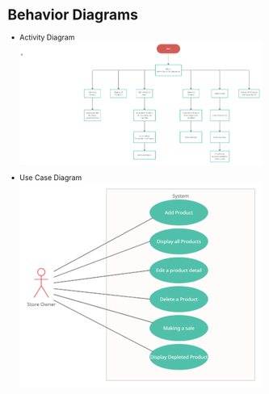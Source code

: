 # Behavior Diagrams

- Activity Diagram
![Activity Diagram](ActivityDiagram.png)

- Use Case Diagram
![Use Case Diagram](UseCaseDiagram.png)
